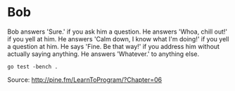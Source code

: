 # Bob

Bob answers 'Sure.' if you ask him a question. He answers 'Whoa, chill out!' if
you yell at him. He answers 'Calm down, I know what I'm doing!' if you yell a
question at him. He says 'Fine. Be that way!' if you address him without
actually saying anything. He answers 'Whatever.' to anything else.

```
go test -bench .
```

Source: <http://pine.fm/LearnToProgram/?Chapter=06>
